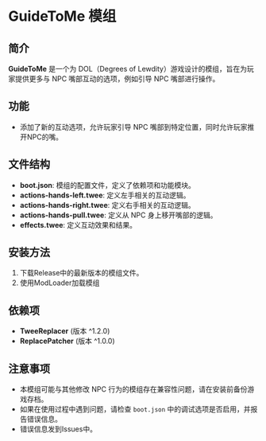 # GuideToMe 模组

## 简介

**GuideToMe** 是一个为 DOL（Degrees of Lewdity）游戏设计的模组，旨在为玩家提供更多与 NPC 嘴部互动的选项，例如引导 NPC 嘴部进行操作。

## 功能

- 添加了新的互动选项，允许玩家引导 NPC 嘴部到特定位置，同时允许玩家推开NPC的嘴。

## 文件结构

- **boot.json**: 模组的配置文件，定义了依赖项和功能模块。
- **actions-hands-left.twee**: 定义左手相关的互动逻辑。
- **actions-hands-right.twee**: 定义右手相关的互动逻辑。
- **actions-hands-pull.twee**: 定义从 NPC 身上移开嘴部的逻辑。
- **effects.twee**: 定义互动效果和结果。

## 安装方法

1. 下载Release中的最新版本的模组文件。
2. 使用ModLoader加载模组

## 依赖项

- **TweeReplacer** (版本 ^1.2.0)
- **ReplacePatcher** (版本 ^1.0.0)

## 注意事项

- 本模组可能与其他修改 NPC 行为的模组存在兼容性问题，请在安装前备份游戏存档。
- 如果在使用过程中遇到问题，请检查 `boot.json` 中的调试选项是否启用，并报告错误信息。
- 错误信息发到Issues中。